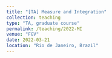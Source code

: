 ```yaml
---
title: "[TA] Measure and Integration"
collection: teaching
type: "TA, graduate course"
permalink: /teaching/2022-MI
venue: "FGV"
date: 2022-03-21
location: "Rio de Janeiro, Brazil"
---
```

